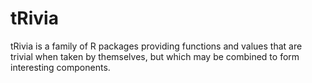# tRivia
tRivia is a family of R packages providing functions and values that are trivial when taken by themselves, but which may be combined to form interesting components.
